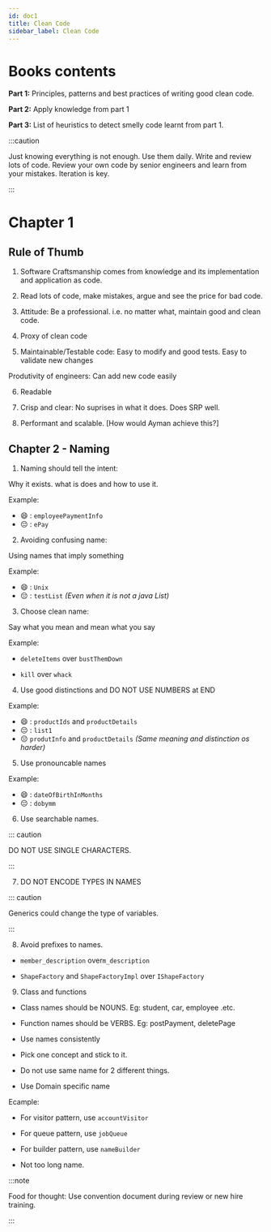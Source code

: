 ```yaml
---
id: doc1
title: Clean Code
sidebar_label: Clean Code
---
```






# Books contents

**Part 1:** Principles, patterns and best practices of writing good clean code.

**Part 2:** Apply knowledge from part 1

**Part 3:** List of heuristics to detect smelly code learnt from part 1.



:::caution

Just knowing everything is not enough. Use them daily. Write and review lots of code. Review your own code by senior engineers and learn from your mistakes. Iteration is key.

:::


# Chapter 1 


## Rule of Thumb

1. Software Craftsmanship comes from knowledge and its implementation and application as code.

2. Read lots of code, make mistakes, argue and see the price for bad code.


3. Attitude: Be a professional. i.e. no matter what, maintain good and clean code.


4. Proxy of clean code
5. Maintainable/Testable code: Easy to modify and good tests. Easy to validate new changes

Produtivity of engineers: Can add new code easily

6. Readable

7. Crisp and clear: No suprises in what it does. Does SRP well.

8. Performant and scalable. [How would Ayman achieve this?]

 


## Chapter 2 - Naming


1. Naming should tell the intent:

Why it exists. what is does and how to use it.

Example: 

- :smile: : `employeePaymentInfo`
- :pensive: : `ePay`




2. Avoiding confusing name:

Using names that imply something

Example: 

- :smile: : `Unix`
- :pensive: : `testList` *(Even when it is not a java List)*



3. Choose clean name:

Say what you mean and mean what you say

Example: 

- `deleteItems` over `bustThemDown`

- `kill` over `whack`

4. Use good distinctions and DO NOT USE NUMBERS  at END

Example: 

- :smile: : `productIds` and `productDetails`
- :pensive: : `list1`
- :pensive: `produtInfo` and `productDetails` *(Same meaning and distinction os harder)*
 

5. Use pronouncable names

Example: 
 
- :smile: : `dateOfBirthInMonths`
- :pensive: : `dobymm` 


6. Use searchable names. 

::: caution 

DO NOT USE SINGLE CHARACTERS.

:::

7. DO NOT ENCODE TYPES IN NAMES

::: caution 

Generics could change the type of variables. 

:::

8. Avoid prefixes to names.

- `member_description` over`m_description`

- `ShapeFactory` and `ShapeFactoryImpl` over `IShapeFactory`

9. Class and functions


- Class names should be NOUNS. Eg: student, car, employee .etc.

- Function names should be VERBS. Eg: postPayment, deletePage

- Use names consistently
- Pick one concept and stick to it.
- Do not use same name for 2 different things.
- Use Domain specific name

Ecample: 

- For visitor pattern, use `accountVisitor`


- For queue pattern, use `jobQueue`


- For builder pattern, use `nameBuilder`


- Not too long name.

 

 

:::note

Food for thought: Use convention document during review or new hire training.

:::
